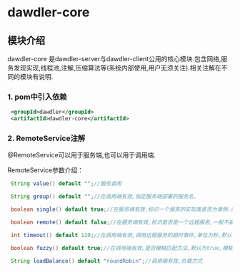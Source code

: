 # dawdler-core

## 模块介绍

dawdler-core 是dawdler-server与dawdler-client公用的核心模块.包含网络,服务发现实现,线程池,注解,压缩算法等(系统内部使用,用户无须关注).相关注解在不同的模块有说明.

### 1. pom中引入依赖

```xml
 <groupId>dawdler</groupId>
 <artifactId>dawdler-core</artifactId>
```

### 2. RemoteService注解

@RemoteService可以用于服务端,也可以用于调用端.

RemoteService参数介绍：

```java
 String value() default "";//服务调用

 String group() default "";//在调用端有效,指定服务端部署的服务名.

 boolean single() default true;//在服务端有效,标识一个服务的实现类是否为单例.默认为单例.

 boolean remote() default false;//在服务端有效,标识是否是一个远程服务,一般不建议在服务端再次调用另一个服务,默认为否,调用本服务中的服务(适用事务传播).

 int timeout() default 120;//在调用端有效,调用远程服务的超时事件,单位为秒,默认120秒.

 boolean fuzzy() default true;//在调用端有效,是否模糊匹配方法,默认为true,模糊匹配根据方法名与参数个数进行匹配,非模糊匹配会根据方法名与参数类型进行精确匹配.模糊匹配效率高,如果一个服务实现类中存在相同方法相同参数个数时需要设置此参数为true.

 String loadBalance() default "roundRobin";//调用端有效,负载方式

```
